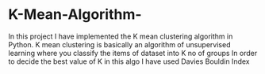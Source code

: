 # K-Mean-Algorithm-
In this project I have implemented the K mean clustering algorithm in Python. K mean clustering is basically an algorithm of unsupervised learning where you classify the items of dataset into K no of groups
In order to decide the best value of K in this algo I have used Davies Bouldin Index
